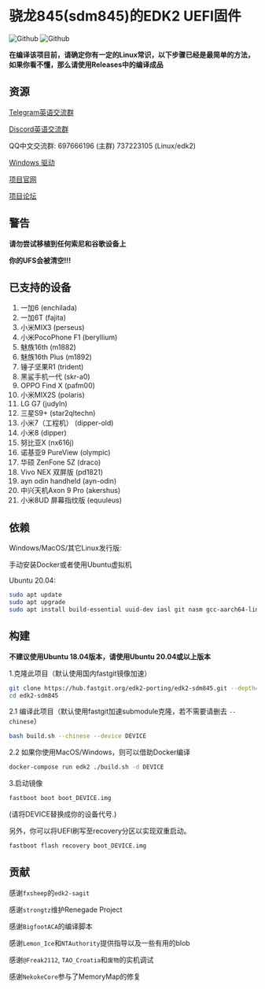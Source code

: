 # 骁龙845(sdm845)的EDK2 UEFI固件

![Github](https://img.shields.io/github/downloads/edk2-porting/edk2-sdm845/total)
![Github](https://img.shields.io/github/v/release/edk2-porting/edk2-sdm845?include_prereleases)

**在编译该项目前，请确定你有一定的Linux常识，以下步骤已经是最简单的方法，如果你看不懂，那么请使用Releases中的编译成品**

## 资源

[Telegram英语交流群](https://t.me/joinchat/MNjTmBqHIokjweeN0SpoyA)

[Discord英语交流群](https://discord.gg/XXBWfag)

QQ中文交流群: 697666196 (主群)      737223105 (Linux/edk2)

[Windows 驱动](https://github.com/edk2-porting/WOA-Drivers)

[项目官网](https://renegade-project.org/)

[项目论坛](https://forum.renegade-project.org/)

## 警告

**请勿尝试移植到任何索尼和谷歌设备上**

**你的UFS会被清空!!!**

## 已支持的设备

1.  一加6                  (enchilada)
2.  一加6T                 (fajita)
3.  小米MIX3               (perseus)
4.  小米PocoPhone F1       (beryllium)
5.  魅族16th               (m1882)
6.  魅族16th Plus          (m1892)
7.  锤子坚果R1             (trident)
8.  黑鲨手机一代           (skr-a0)
9.  OPPO Find X            (pafm00)
10. 小米MIX2S              (polaris)
11. LG G7                  (judyln)
12. 三星S9+                (star2qltechn)
13. 小米7（工程机）        (dipper-old)
14. 小米8                  (dipper)
15. 努比亚X                (nx616j)
16. 诺基亚9 PureView       (olympic)
17. 华硕 ZenFone 5Z        (draco)
18. Vivo NEX 双屏版        (pd1821)
19. ayn odin handheld      (ayn-odin)
20. 中兴天机Axon 9 Pro     (akershus)
21. 小米8UD 屏幕指纹版     (equuleus)

## 依赖

Windows/MacOS/其它Linux发行版:

手动安装Docker或者使用Ubuntu虚拟机

Ubuntu 20.04:

```bash
sudo apt update
sudo apt upgrade
sudo apt install build-essential uuid-dev iasl git nasm gcc-aarch64-linux-gnu abootimg python3-distutils python3-pil python3-git
```

## 构建

**不建议使用Ubuntu 18.04版本，请使用Ubuntu 20.04或以上版本**

1.克隆此项目（默认使用国内fastgit镜像加速）

```bash
git clone https://hub.fastgit.org/edk2-porting/edk2-sdm845.git --depth=1
cd edk2-sdm845
```

2.1 编译此项目（默认使用fastgit加速submodule克隆，若不需要请删去 `--chinese`）

```bash
bash build.sh --chinese --device DEVICE
```

2.2 如果你使用MacOS/Windows，则可以借助Docker编译

````bash
docker-compose run edk2 ./build.sh -d DEVICE
````

3.启动镜像

```bash
fastboot boot boot_DEVICE.img
```

(请将DEVICE替换成你的设备代号.)

另外，你可以将UEFI刷写至recovery分区以实现双重启动。

```bash
fastboot flash recovery boot_DEVICE.img
```

## 贡献

感谢`fxsheep`的`edk2-sagit`

感谢`strongtz`维护Renegade Project

感谢`BigfootACA`的编译脚本

感谢`Lemon_Ice`和`NTAuthority`提供指导以及一些有用的blob

感谢`@Freak2112`, `TAO_Croatia`和`废物`的实机调试

感谢`NekokeCore`参与了MemoryMap的修复
